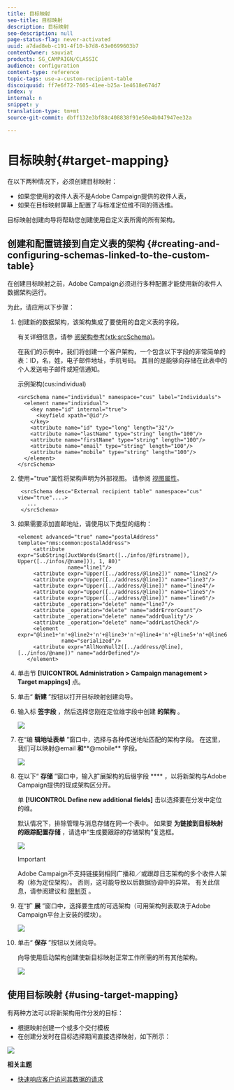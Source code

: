 ```yaml
---
title: 目标映射
seo-title: 目标映射
description: 目标映射
seo-description: null
page-status-flag: never-activated
uuid: a7dad8eb-c191-4f10-b7d8-63e0699603b7
contentOwner: sauviat
products: SG_CAMPAIGN/CLASSIC
audience: configuration
content-type: reference
topic-tags: use-a-custom-recipient-table
discoiquuid: ff7e6f72-7605-41ee-b25a-1e4618e674d7
index: y
internal: n
snippet: y
translation-type: tm+mt
source-git-commit: dbff132e3bf88c408838f91e50e4b047947ee32a

---
```



# 目标映射{#target-mapping}

在以下两种情况下，必须创建目标映射：

* 如果您使用的收件人表不是Adobe Campaign提供的收件人表，
* 如果在目标映射屏幕上配置了与标准定位维不同的筛选维。

目标映射创建向导将帮助您创建使用自定义表所需的所有架构。

## 创建和配置链接到自定义表的架构 {#creating-and-configuring-schemas-linked-to-the-custom-table}

在创建目标映射之前，Adobe Campaign必须进行多种配置才能使用新的收件人数据架构运行。

为此，请应用以下步骤：

1. 创建新的数据架构，该架构集成了要使用的自定义表的字段。

   有关详细信息，请参 [阅架构参考(xtk:srcSchema)](../../configuration/using/about-schema-reference.md)。

   在我们的示例中，我们将创建一个客户架构，一个包含以下字段的非常简单的表：ID，名，姓，电子邮件地址，手机号码。 其目的是能够向存储在此表中的个人发送电子邮件或短信通知。

   示例架构(cus:individual)

   ```
   <srcSchema name="individual" namespace="cus" label="Individuals">
     <element name="individual">
       <key name="id" internal="true">
         <keyfield xpath="@id"/>
       </key>
       <attribute name="id" type="long" length="32"/>
       <attribute name="lastName" type="string" length="100"/>
       <attribute name="firstName" type="string" length="100"/>
       <attribute name="email" type="string" length="100"/>
       <attribute name="mobile" type="string" length="100"/>
     </element>
   </srcSchema>
   ```

1. 使用=&quot;true&quot;属性将架构声明为外部视图。 请参阅 [视图属性](../../configuration/using/schema-characteristics.md#the-view-attribute)。

   ```
    <srcSchema desc="External recipient table" namespace="cus" view="true"....>
      ...
    </srcSchema>
   ```

1. 如果需要添加直邮地址，请使用以下类型的结构：

   ```
   <element advanced="true" name="postalAddress" template="nms:common:postalAddress">
        <attribute expr="SubString(JuxtWords(Smart([../infos/@firstname]), Upper([../infos/@name])), 1, 80)"
                   name="line1"/>
        <attribute expr="Upper([../address/@line2])" name="line2"/>
        <attribute expr="Upper([../address/@line])" name="line3"/>
        <attribute expr="Upper([../address/@line])" name="line4"/>
        <attribute expr="Upper([../address/@line])" name="line5"/>
        <attribute expr="Upper([../address/@line])" name="line6"/>
        <attribute _operation="delete" name="line7"/>
        <attribute _operation="delete" name="addrErrorCount"/>
        <attribute _operation="delete" name="addrQuality"/>
        <attribute _operation="delete" name="addrLastCheck"/>
        <element expr="@line1+'n'+@line2+'n'+@line3+'n'+@line4+'n'+@line5+'n'+@line6"
                 name="serialized"/>
        <attribute expr="AllNonNull2([../address/@line], [../infos/@name])" name="addrDefined"/>
      </element>
   ```

1. 单击节 **[!UICONTROL Administration > Campaign management > Target mappings]** 点。
1. 单击“ **新建** ”按钮以打开目标映射创建向导。
1. 输入标 **签字段** ，然后选择您刚在定位维字段中创建 **的架构** 。

   ![](assets/mapping_diffusion_wizard_1.png)

1. 在“编 **辑地址表单** ”窗口中，选择与各种传送地址匹配的架构字段。 在这里，我们可以映射@email **和****@mobile** 字段。

   ![](assets/mapping_diffusion_wizard_2.png)

1. 在以下“ **存储** ”窗口中，输入扩展架构的后缀字段 **** ，以将新架构与Adobe Campaign提供的现成架构区分开。

   单 **[!UICONTROL Define new additional fields]** 击以选择要在分发中定位的维。

   默认情况下，排除管理与消息存储在同一个表中。 如果要 **为链接到目标映射的跟踪配置存储** ，请选中“生成要跟踪的存储架构”复选框。

   ![](assets/mapping_diffusion_wizard_3.png)

   >[!IMPORTANT]
   >
   >Adobe Campaign不支持链接到相同广播和／或跟踪日志架构的多个收件人架构（称为定位架构）。 否则，这可能导致以后数据协调中的异常。 有关此信息，请参阅建议和 [限制页](../../configuration/using/about-custom-recipient-table.md) 。

1. 在“扩 **展** ”窗口中，选择要生成的可选架构（可用架构列表取决于Adobe Campaign平台上安装的模块）。

   ![](assets/mapping_diffusion_wizard_4.png)

1. 单击“ **保存** ”按钮以关闭向导。

   向导使用启动架构创建使新目标映射正常工作所需的所有其他架构。

   ![](assets/mapping_schema_list.png)

## 使用目标映射 {#using-target-mapping}

有两种方法可以将新架构用作分发的目标：

* 根据映射创建一个或多个交付模板
* 在创建分发时在目标选择期间直接选择映射，如下所示：

![](assets/mapping_selection_ciblage.png)

**相关主题**

* [快速响应客户访问其数据的请求](https://helpx.adobe.com/campaign/kb/simplifying-campaign-management-acc.html#Quicklyrespondtocustomerrequeststoaccesstheirdata)